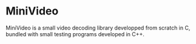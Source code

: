 MiniVideo
=========

MiniVideo is a small video decoding library developped from scratch in C, bundled with small testing programs developed in C++.
